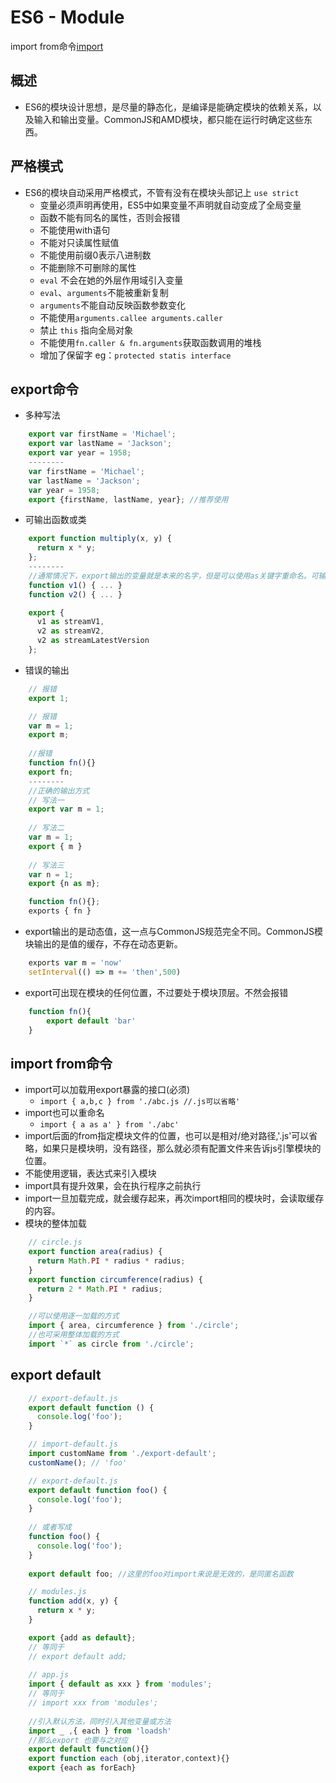# ES6 - Module
import from命令[import](#import)
## 概述
 + ES6的模块设计思想，是尽量的静态化，是编译是能确定模块的依赖关系，以及输入和输出变量。CommonJS和AMD模块，都只能在运行时确定这些东西。

## 严格模式
+ ES6的模块自动采用严格模式，不管有没有在模块头部记上 `use strict`
	* 变量必须声明再使用，ES5中如果变量不声明就自动变成了全局变量
	* 函数不能有同名的属性，否则会报错
	* 不能使用with语句
	* 不能对只读属性赋值
	* 不能使用前缀0表示八进制数
	* 不能删除不可删除的属性
	* `eval` 不会在她的外层作用域引入变量
	* `eval`、`arguments`不能被重新复制
	* `arguments`不能自动反映函数参数变化
	* 不能使用`arguments.callee arguments.caller`
	* 禁止 `this` 指向全局对象
	* 不能使用`fn.caller & fn.arguments`获取函数调用的堆栈
	* 增加了保留字 eg：`protected statis interface`

## export命令
 + 多种写法

```javascript
	export var firstName = 'Michael';
	export var lastName = 'Jackson';
	export var year = 1958;
	--------
	var firstName = 'Michael';
	var lastName = 'Jackson';
	var year = 1958;
	export {firstName, lastName, year}; //推荐使用
```
 + 可输出函数或类

```javascript
	export function multiply(x, y) {
	  return x * y;
	};
	--------
	//通常情况下，export输出的变量就是本来的名字，但是可以使用as关键字重命名。可输出多次。
	function v1() { ... }
	function v2() { ... }

	export {
	  v1 as streamV1,
	  v2 as streamV2,
	  v2 as streamLatestVersion
	};	
```
 + 错误的输出
 
```javascript
	// 报错
	export 1;

	// 报错
	var m = 1;
	export m;
	
	//报错
	function fn(){}
	export fn;
	--------
	//正确的输出方式
	// 写法一
	export var m = 1;
	
	// 写法二
	var m = 1;
	export { m }
	
	// 写法三
	var n = 1;
	export {n as m};

	function fn(){};
	exports { fn }
```
+ export输出的是动态值，这一点与CommonJS规范完全不同。CommonJS模块输出的是值的缓存，不存在动态更新。

```javascript
	exports var m = 'now'
	setInterval(() => m += 'then',500)
```
+ export可出现在模块的任何位置，不过要处于模块顶层。不然会报错

```javascript
	function fn(){
		export default 'bar'
	}
```

## import from命令
+ import可以加载用export暴露的接口(必须)
	* `import { a,b,c } from './abc.js //.js可以省略'`
+ import也可以重命名
  * `import { a as a' } from './abc'` 
+ import后面的from指定模块文件的位置，也可以是相对/绝对路径,'.js'可以省略，如果只是模块明，没有路径，那么就必须有配置文件来告诉js引擎模块的位置。
+ 不能使用逻辑，表达式来引入模块
+ import具有提升效果，会在执行程序之前执行
+ import一旦加载完成，就会缓存起来，再次import相同的模块时，会读取缓存的内容。
+ 模块的整体加载

```javascript
	// circle.js
	export function area(radius) {
	  return Math.PI * radius * radius;
	}
	export function circumference(radius) {
	  return 2 * Math.PI * radius;
	}

	//可以使用逐一加载的方式
	import { area, circumference } from './circle';
	//也可采用整体加载的方式
	import `*` as circle from './circle';
```

## export default
```javascript
	// export-default.js
	export default function () {
	  console.log('foo');
	}

	// import-default.js
	import customName from './export-default';
	customName(); // 'foo'

	// export-default.js
	export default function foo() {
	  console.log('foo');
	}
	
	// 或者写成
	function foo() {
	  console.log('foo');
	}
	
	export default foo; //这里的foo对import来说是无效的，是同匿名函数

	// modules.js
	function add(x, y) {
	  return x * y;
	}

	export {add as default};
	// 等同于
	// export default add;
	
	// app.js
	import { default as xxx } from 'modules';
	// 等同于
	// import xxx from 'modules';
	
	//引入默认方法，同时引入其他变量或方法
	import _ ,{ each } from 'loadsh'
	//那么export 也要与之对应
	export default function(){}
	export function each (obj,iterator,context){}
	export {each as forEach}
```

	